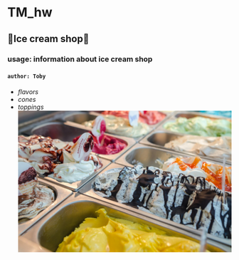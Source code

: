 # TM_hw
## 🍨**Ice cream shop**🍦
### usage: information about ice cream shop
#### `author: Toby`

- $flavors$
- $cones$
- $toppings$
![alt](https://github.com/tmeth/TM_hw/blob/main/ice%20cream.jpg?raw=true)
